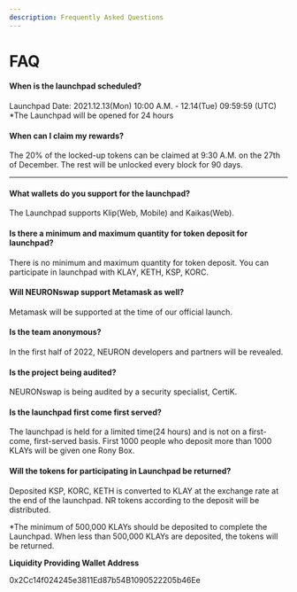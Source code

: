 ```yaml
---
description: Frequently Asked Questions
---
```


# FAQ

#### **When is the launchpad scheduled?**

Launchpad Date: 2021.12.13(Mon) 10:00 A.M. - 12.14(Tue) 09:59:59 (UTC) \*The Launchpad will be opened for 24 hours



#### **When can I claim my rewards?**

The 20% of the locked-up tokens can be claimed at 9:30 A.M. on the 27th of December. The rest will be unlocked every block for 90 days​.

****

#### **What wallets do you support for the launchpad?**

The Launchpad supports Klip(Web, Mobile) and Kaikas(Web).



#### **Is there a minimum and maximum quantity for token deposit for launchpad?**

There is no minimum and maximum quantity for token deposit. You can participate in launchpad with KLAY, KETH, KSP, KORC.



#### **Will NEURONswap support Metamask as well?**

Metamask will be supported at the time of our official launch.



#### **Is the team anonymous?**

In the first half of 2022, NEURON developers and partners will be revealed.



#### **Is the project being audited?**

NEURONswap is being audited by a security specialist, CertiK.



#### **Is the launchpad first come first served?**

The launchpad is held for a limited time(24 hours) and is not on a first-come, first-served basis. First 1000 people who deposit more than 1000 KLAYs will be given one Rony Box.



#### **Will the tokens for participating in Launchpad be returned?**

Deposited KSP, KORC, KETH is converted to KLAY at the exchange rate at the end of the launchpad.​ NR tokens according to the deposit will be distributed.

\*The minimum of 500,000 KLAYs should be deposited to complete the Launchpad. When less than 500,000 KLAYs are deposited, the tokens will be returned.



**Liquidity Providing Wallet Address**

0x2Cc14f024245e3811Ed87b54B1090522205b46Ee
